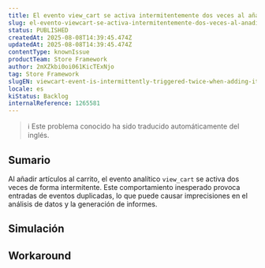 ```yaml
---
title: El evento view_cart se activa intermitentemente dos veces al añadir artículos al minicart
slug: el-evento-viewcart-se-activa-intermitentemente-dos-veces-al-anadir-articulos-al-minicart
status: PUBLISHED
createdAt: 2025-08-08T14:39:45.474Z
updatedAt: 2025-08-08T14:39:45.474Z
contentType: knownIssue
productTeam: Store Framework
author: 2mXZkbi0oi061KicTExNjo
tag: Store Framework
slugEN: viewcart-event-is-intermittently-triggered-twice-when-adding-items-to-the-minicart
locale: es
kiStatus: Backlog
internalReference: 1265581
---
```


>ℹ️ Este problema conocido ha sido traducido automáticamente del inglés.

## Sumario


Al añadir artículos al carrito, el evento analítico `view_cart` se activa dos veces de forma intermitente. Este comportamiento inesperado provoca entradas de eventos duplicadas, lo que puede causar imprecisiones en el análisis de datos y la generación de informes.

## Simulación

## Workaround

